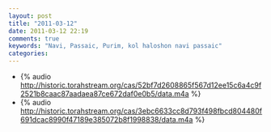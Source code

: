 ```yaml
---
layout: post
title: "2011-03-12"
date: 2011-03-12 22:19
comments: true
keywords: "Navi, Passaic, Purim, kol haloshon navi passaic" 
categories: 
---
```


 * {% audio http://historic.torahstream.org/cas/52bf7d2608865f567d12ee15c6a4c9f2521b8caac87aadaea87ce672daf0e0b5/data.m4a %}
 * {% audio http://historic.torahstream.org/cas/3ebc6633cc8d793f498fbcd804480f691dcac8990f47189e385072b8f1998838/data.m4a %}

